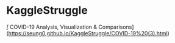 # KaggleStruggle
*[* COVID-19 Analysis, Visualization & Comparisons] (https://seung0.github.io/KaggleStruggle/COVID-19%20(3).html)
